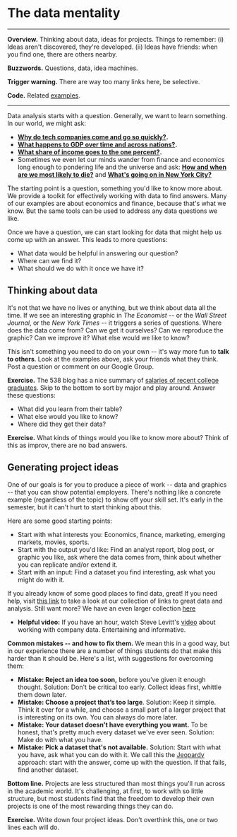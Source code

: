 # The data mentality

---
**Overview.** Thinking about data, ideas for projects.  Things to remember:  (i) Ideas aren't discovered, they're developed.  (ii) Ideas have friends:  when you find one, there are others nearby. 

**Buzzwords.** Questions, data, idea machines. 

**Trigger warning.**  There are way too many links here, be selective. 

**Code.** Related [examples](https://github.com/DaveBackus/Data_Bootcamp/blob/master/Code/IPython/bootcamp_examples.ipynb).

---

Data analysis starts with a question.  Generally, we want to learn something.  In our world, we might ask:

*  **[Why do tech companies come and go so quickly?](http://www.economist.com/techfirms).**
* **[What happens to GDP over time and across nations?](http://www.gapminder.org/world/).**
* **[What share of income goes to the one percent?](http://ramiro.org/notebook/top-incomes-share/).** 
* Sometimes we even let our minds wander from finance and economics long enough to pondering life and the universe and ask: **[How and when are we most likely to die?](http://www.bloomberg.com/dataview/2014-04-17/how-americans-die.html)** and **[What's going on in New York City?](http://iquantny.tumblr.com/)**

The starting point is a question, something you'd like to know more about.  We provide a toolkit for effectively working with data to find answers.  Many of our examples are about economics and finance, because that's what we know.  But the same tools can be used to address any data questions we like.    

Once we have a question, we can start looking for data that might help us come up with an answer. This leads to more questions:  
* What data would be helpful in answering our question?  
* Where can we find it?  
* What should we do with it once we have it?  


## Thinking about data 

It's not that we have no lives or anything, but we think about data all the time.  If we see an interesting graphic in *The Economist* -- or the *Wall Street Journal*, or the *New York Times* -- it triggers a series of questions.  Where does the data come from?  Can we get it ourselves? Can we reproduce the graphic?  Can we improve it?  What else would we like to know?  

This isn't something you need to do on your own --  it's way more fun to **talk to others**.  Look at the examples above, ask your friends what they think.  Post a question or comment on our Google Group.  

**Exercise.** The 538 blog has a nice summary of [salaries of recent college graduates](http://fivethirtyeight.com/features/the-economic-guide-to-picking-a-college-major/).  Skip to the bottom to sort by major and play around. Answer these questions:
* What did you learn from their table?  
* What else would you like to know?  
* Where did they get their data?  

**Exercise.** What kinds of things would you like to know more about?  Think of this as improv, there are no bad answers. 


## Generating project ideas 

One of our goals is for you to produce a piece of work -- data and graphics -- that you can show potential employers.  There's nothing like a concrete example (regardless of the topic) to show off your skill set.  It's early in the semester, but it can't hurt to start thinking about this. 

Here are some good starting points:  

* Start with what interests you:  Economics, finance, marketing, emerging markets, movies, sports. 
* Start with the output you'd like:  Find an analyst report, blog post, or graphic you like, ask where the data comes from, think about whether you can replicate and/or extend it.   
* Start with an input:  Find a dataset you find interesting, ask what you might do with it.  

If you already know of some good places to find data, great! If you need help, visit [this link](https://docs.google.com/document/d/1hsuYz2IMoPPwba66BlyMW0tnMxuZPyH4F3ybc13Zsfk/edit?usp=sharing) to take a look at our collection of links to great data and analysis.  Still want more? We have an even larger collection [here](https://docs.google.com/document/d/1L2ZDKFyyqfOrCGbNcCIE9mmgap4tjkTNuw32hK4c6BI/edit?usp=sharing) 

* **Helpful video:** If you have an hour, watch Steve Levitt's [video](https://youtu.be/r5jATFtKtI8?t=5m10s) about working with company data. Entertaining and informative. 

**Common mistakes -- and how to fix them.**  We mean this in a good way, but in our experience there are a number of things students do that make this harder than it should be.  Here's a list, with suggestions for overcoming them: 

*  **Mistake: Reject an idea too soon,** before you’ve given it enough thought.  Solution:  Don't be critical too early.  Collect ideas first, whittle them down later.    
*  **Mistake: Choose a project that’s too large**.  Solution:  Keep it simple.  Think it over for a while, and choose a small part of a larger project that is interesting on its own.  You can always do more later.   
*  **Mistake:  Your dataset doesn't have everything you want.**  To be honest, that's pretty much every dataset we've ever seen.  Solution:  Make do with what you have.  
*  **Mistake:  Pick a dataset that's not available.**  Solution:  Start with what you have, ask what you can do with it.  We call this the [Jeopardy](https://en.wikipedia.org/wiki/Jeopardy!) approach:  start with the answer, come up with the question.  If that fails, find another dataset.  

**Bottom line.**  Projects are less structured than most things you'll run across in the academic world.  It's challenging, at first, to work with so little structure, but most students find that the freedom to develop their own projects is one of the most rewarding things they can do.  

**Exercise.**  Write down four project ideas.  Don't overthink this, one or two lines each will do.  